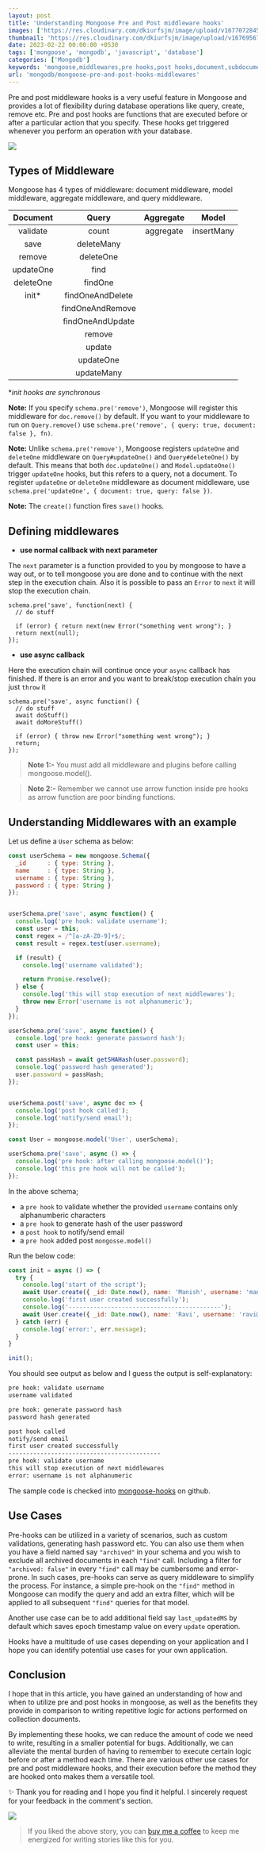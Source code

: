 ```yaml
---
layout: post
title: 'Understanding Mongoose Pre and Post middleware hooks'
images: ['https://res.cloudinary.com/dkiurfsjm/image/upload/v1677072845/mongoose-hooks_cailhh.jpg']
thumbnail: 'https://res.cloudinary.com/dkiurfsjm/image/upload/v1676956718/mongoose_logo_hr3blb.jpg'
date: 2023-02-22 00:00:00 +0530
tags: ['mongoose', 'mongodb', 'javascript', 'database']
categories: ['Mongodb']
keywords: 'mongoose,middlewares,pre hooks,post hooks,document,subdocument'
url: 'mongodb/mongoose-pre-and-post-hooks-middlewares'
---
```


Pre and post middleware hooks is a very useful feature in Mongoose and provides a lot of flexibility during database operations like query, create, remove etc. Pre and post hooks are functions that are executed before or after a particular action that you specify. These hooks get triggered whenever you perform an operation with your database.

![](https://res.cloudinary.com/dkiurfsjm/image/upload/v1677072845/mongoose-hooks_cailhh.jpg)

## Types of Middleware

Mongoose has 4 types of middleware: document middleware, model middleware, aggregate middleware, and query middleware.

| Document | Query | Aggregate | Model |
|:--------:|:-----:|:---------:|:-----:|
| validate | count | aggregate | insertMany |
| save | deleteMany | | |
| remove | deleteOne | | |
| updateOne | find | | |
| deleteOne | findOne | | |
| init*  | findOneAndDelete | | |
| | findOneAndRemove |  | |
| | findOneAndUpdate | | |
| | remove | | |
| | update | | |
| | updateOne | | |
| | updateMany | | |

**init hooks are synchronous*

**Note:** If you specify `schema.pre('remove')`, Mongoose will register this middleware for `doc.remove()` by default. If you want to your middleware to run on `Query.remove()` use `schema.pre('remove', { query: true, document: false }, fn)`.

**Note:** Unlike `schema.pre('remove')`, Mongoose registers `updateOne` and `deleteOne` middleware on `Query#updateOne()` and `Query#deleteOne()` by default. This means that both `doc.updateOne()` and `Model.updateOne()` trigger `updateOne` hooks, but this refers to a query, not a document. To register `updateOne` or `deleteOne` middleware as document middleware, use `schema.pre('updateOne', { document: true, query: false })`.

**Note:** The `create()` function fires `save()` hooks.

## Defining middlewares

- **use normal callback with next parameter**

The `next` parameter is a function provided to you by mongoose to have a way out, or to tell mongoose you are done and to continue with the next step in the execution chain. Also it is possible to pass an `Error` to `next` it will stop the execution chain.

```
schema.pre('save', function(next) {
  // do stuff
  
  if (error) { return next(new Error("something went wrong"); }
  return next(null);
});
```

- **use async callback**

Here the execution chain will continue once your `async` callback has finished. If there is an error and you want to break/stop execution chain you just `throw` it

```
schema.pre('save', async function() {
  // do stuff
  await doStuff()
  await doMoreStuff()

  if (error) { throw new Error("something went wrong"); }
  return;
});
```
> **Note 1:-** You must add all middleware and plugins before calling mongoose.model().

> **Note 2:-** Remember we cannot use arrow function inside pre hooks as arrow function are poor binding functions.

## Understanding Middlewares with an example

Let us define a `User` schema as below:

```javascript
const userSchema = new mongoose.Schema({
  _id      : { type: String },
  name     : { type: String },
  username : { type: String },
  password : { type: String }
});


userSchema.pre('save', async function() {
  console.log('pre hook: validate username');
  const user = this;
  const regex = /^[a-zA-Z0-9]+$/;
  const result = regex.test(user.username);

  if (result) {
    console.log('username validated');

    return Promise.resolve();
  } else {
    console.log('this will stop execution of next middlewares');
    throw new Error('username is not alphanumeric');
  }
});

userSchema.pre('save', async function() {
  console.log('pre hook: generate password hash');
  const user = this;

  const passHash = await getSHAHash(user.password);
  console.log('password hash generated');
  user.password = passHash;
});


userSchema.post('save', async doc => {
  console.log('post hook called');
  console.log('notify/send email');
});

const User = mongoose.model('User', userSchema);

userSchema.pre('save', async () => {
  console.log('pre hook: after calling mongoose.model()');
  console.log('this pre hook will not be called');
});
```

In the above schema;

- a `pre hook` to validate whether the provided `username` contains only alphanumberic characters
- a `pre hook` to generate hash of the user password
- a `post hook` to notify/send email
- a `pre hook` added post `mongosse.model()`

Run the below code:

```javascript
const init = async () => {
  try {
    console.log('start of the script');
    await User.create({ _id: Date.now(), name: 'Manish', username: 'manisuec', password: 'abc123' });
    console.log('first user created successfully');
    console.log('-------------------------------------------');
    await User.create({ _id: Date.now(), name: 'Ravi', username: 'ravi@123', password: 'abc123' });
  } catch (err) {
    console.log('error:', err.message);
  }
}

init();
```

You should see output as below and I guess the output is self-explanatory:

```bash
pre hook: validate username
username validated

pre hook: generate password hash
password hash generated

post hook called
notify/send email
first user created successfully
-------------------------------------------
pre hook: validate username
this will stop execution of next middlewares
error: username is not alphanumeric
```

The sample code is checked into [mongoose-hooks](https://github.com/manisuec/techinsights-tutorials/tree/main/mongoose-hooks) on github.

## Use Cases

Pre-hooks can be utilized in a variety of scenarios, such as custom validations, generating hash password etc. You can also use them when you have a field named say `"archived"` in your schema and you wish to exclude all archived documents in each `"find"` call. Including a filter for `"archived: false"` in every `"find"` call may be cumbersome and error-prone. In such cases, pre-hooks can serve as query middleware to simplify the process. For instance, a simple pre-hook on the `"find"` method in Mongoose can modify the query and add an extra filter, which will be applied to all subsequent `"find"` queries for that model.

Another use case can be to add additional field say `last_updatedMS` by default which saves epoch timestamp value on every `update` operation.

Hooks have a multitude of use cases depending on your application and I hope you can identify potential use cases for your own application.


## Conclusion

I hope that in this article, you have gained an understanding of how and when to utilize pre and post hooks in mongoose, as well as the benefits they provide in comparison to writing repetitive logic for actions performed on collection documents.

By implementing these hooks, we can reduce the amount of code we need to write, resulting in a smaller potential for bugs. Additionally, we can alleviate the mental burden of having to remember to execute certain logic before or after a method each time. There are various other use cases for pre and post middleware hooks, and their execution before the method they are hooked onto makes them a versatile tool.

✨ Thank you for reading and I hope you find it helpful. I sincerely request for your feedback in the comment's section.

[![](https://cdn-images-1.medium.com/max/1600/0*dMZ0BEHDv4MJYYGW.png)](https://www.buymeacoffee.com/manisuec)

> If you liked the above story, you can [buy me a coffee](https://www.buymeacoffee.com/manisuec) to keep me energized for writing stories like this for you.